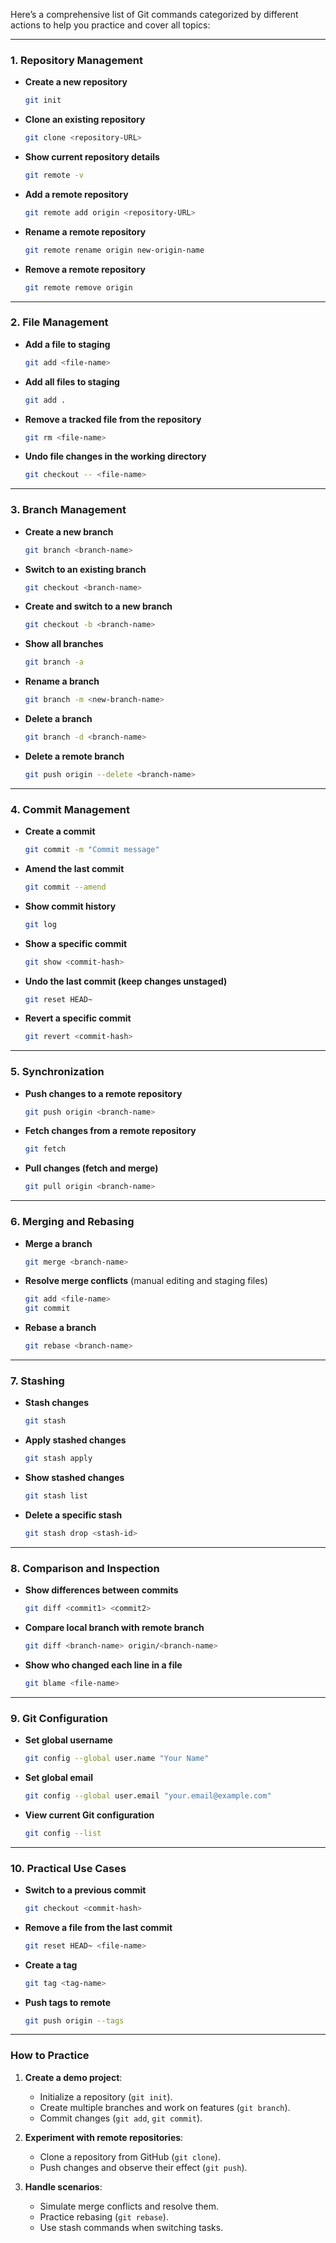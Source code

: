 Here’s a comprehensive list of Git commands categorized by different actions to help you practice and cover all topics:  

---

### **1. Repository Management**  
- **Create a new repository**  
  ```bash
  git init
  ```  

- **Clone an existing repository**  
  ```bash
  git clone <repository-URL>
  ```  

- **Show current repository details**  
  ```bash
  git remote -v
  ```  

- **Add a remote repository**  
  ```bash
  git remote add origin <repository-URL>
  ```  

- **Rename a remote repository**  
  ```bash
  git remote rename origin new-origin-name
  ```  

- **Remove a remote repository**  
  ```bash
  git remote remove origin
  ```  

---

### **2. File Management**  
- **Add a file to staging**  
  ```bash
  git add <file-name>
  ```  

- **Add all files to staging**  
  ```bash
  git add .
  ```  

- **Remove a tracked file from the repository**  
  ```bash
  git rm <file-name>
  ```  

- **Undo file changes in the working directory**  
  ```bash
  git checkout -- <file-name>
  ```  

---

### **3. Branch Management**  
- **Create a new branch**  
  ```bash
  git branch <branch-name>
  ```  

- **Switch to an existing branch**  
  ```bash
  git checkout <branch-name>
  ```  

- **Create and switch to a new branch**  
  ```bash
  git checkout -b <branch-name>
  ```  

- **Show all branches**  
  ```bash
  git branch -a
  ```  

- **Rename a branch**  
  ```bash
  git branch -m <new-branch-name>
  ```  

- **Delete a branch**  
  ```bash
  git branch -d <branch-name>
  ```  

- **Delete a remote branch**  
  ```bash
  git push origin --delete <branch-name>
  ```  

---

### **4. Commit Management**  
- **Create a commit**  
  ```bash
  git commit -m "Commit message"
  ```  

- **Amend the last commit**  
  ```bash
  git commit --amend
  ```  

- **Show commit history**  
  ```bash
  git log
  ```  

- **Show a specific commit**  
  ```bash
  git show <commit-hash>
  ```  

- **Undo the last commit (keep changes unstaged)**  
  ```bash
  git reset HEAD~
  ```  

- **Revert a specific commit**  
  ```bash
  git revert <commit-hash>
  ```  

---

### **5. Synchronization**  
- **Push changes to a remote repository**  
  ```bash
  git push origin <branch-name>
  ```  

- **Fetch changes from a remote repository**  
  ```bash
  git fetch
  ```  

- **Pull changes (fetch and merge)**  
  ```bash
  git pull origin <branch-name>
  ```  

---

### **6. Merging and Rebasing**  
- **Merge a branch**  
  ```bash
  git merge <branch-name>
  ```  

- **Resolve merge conflicts** (manual editing and staging files)  
  ```bash
  git add <file-name>
  git commit
  ```  

- **Rebase a branch**  
  ```bash
  git rebase <branch-name>
  ```  

---

### **7. Stashing**  
- **Stash changes**  
  ```bash
  git stash
  ```  

- **Apply stashed changes**  
  ```bash
  git stash apply
  ```  

- **Show stashed changes**  
  ```bash
  git stash list
  ```  

- **Delete a specific stash**  
  ```bash
  git stash drop <stash-id>
  ```  

---

### **8. Comparison and Inspection**  
- **Show differences between commits**  
  ```bash
  git diff <commit1> <commit2>
  ```  

- **Compare local branch with remote branch**  
  ```bash
  git diff <branch-name> origin/<branch-name>
  ```  

- **Show who changed each line in a file**  
  ```bash
  git blame <file-name>
  ```  

---

### **9. Git Configuration**  
- **Set global username**  
  ```bash
  git config --global user.name "Your Name"
  ```  

- **Set global email**  
  ```bash
  git config --global user.email "your.email@example.com"
  ```  

- **View current Git configuration**  
  ```bash
  git config --list
  ```  

---

### **10. Practical Use Cases**  
- **Switch to a previous commit**  
  ```bash
  git checkout <commit-hash>
  ```  

- **Remove a file from the last commit**  
  ```bash
  git reset HEAD~ <file-name>
  ```  

- **Create a tag**  
  ```bash
  git tag <tag-name>
  ```  

- **Push tags to remote**  
  ```bash
  git push origin --tags
  ```  

---

### **How to Practice**  
1. **Create a demo project**:  
   - Initialize a repository (`git init`).  
   - Create multiple branches and work on features (`git branch`).  
   - Commit changes (`git add`, `git commit`).  

2. **Experiment with remote repositories**:  
   - Clone a repository from GitHub (`git clone`).  
   - Push changes and observe their effect (`git push`).  

3. **Handle scenarios**:  
   - Simulate merge conflicts and resolve them.  
   - Practice rebasing (`git rebase`).  
   - Use stash commands when switching tasks.  

